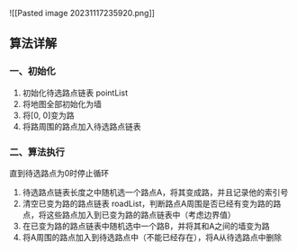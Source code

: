 
![[Pasted image 20231117235920.png]]
## 算法详解
### 一、初始化
1. 初始化待选路点链表 pointList
2. 将地图全部初始化为墙
3. 将\[0, 0]变为路
4. 将路周围的路点加入待选路点链表

### 二、算法执行
直到待选路点为0时停止循环

1. 待选路点链表长度之中随机选一个路点A，将其变成路，并且记录他的索引号
2. 清空已变为路的路点链表 roadList，判断路点A周围是否已经有变为路的路点，将这些路点加入到已变为路的路点链表中（考虑边界值）
3. 在已变为路的路点链表中随机选中一个路B，并将其和A之间的墙变为路
4. 将A周围的路点加入到待选路点中（不能已经存在），将A从待选路点中删除